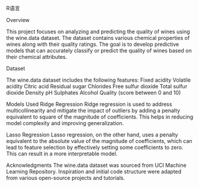 
R语言

Overview

This project focuses on analyzing and predicting the quality of wines using the wine.data dataset. The dataset contains various chemical properties of wines along with their quality ratings. The goal is to develop predictive models that can accurately classify or predict the quality of wines based on their chemical attributes.

Dataset

The wine.data dataset includes the following features:
Fixed acidity
Volatile acidity
Citric acid
Residual sugar
Chlorides
Free sulfur dioxide
Total sulfur dioxide
Density
pH
Sulphates
Alcohol
Quality (score between 0 and 10)

Models Used
Ridge Regression
Ridge regression is used to address multicollinearity and mitigate the impact of outliers by adding a penalty equivalent to square of the magnitude of coefficients. This helps in reducing model complexity and improving generalization.

Lasso Regression
Lasso regression, on the other hand, uses a penalty equivalent to the absolute value of the magnitude of coefficients, which can lead to feature selection by effectively setting some coefficients to zero. This can result in a more interpretable model.

Acknowledgments
The wine.data dataset was sourced from UCI Machine Learning Repository.
Inspiration and initial code structure were adapted from various open-source projects and tutorials.
